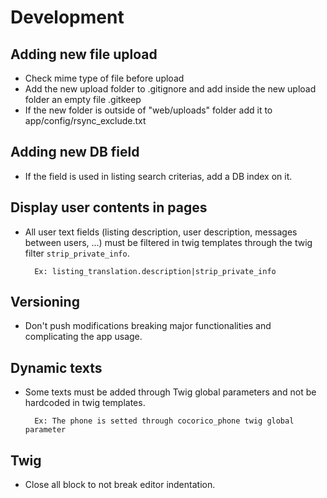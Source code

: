 # Development


## Adding new file upload

- Check mime type of file before upload
- Add the new upload folder to .gitignore and add inside the new upload folder an empty file .gitkeep
- If the new folder is outside of "web/uploads" folder add it to app/config/rsync_exclude.txt

##  Adding new DB field

- If the field is used in listing search criterias, add a DB index on it.

## Display user contents in pages

- All user text fields (listing description, user description, messages between users, ...) must be filtered in twig
templates through the twig filter `strip_private_info`.

        Ex: listing_translation.description|strip_private_info

## Versioning

- Don't push modifications breaking major functionalities and complicating the app usage.


## Dynamic texts

- Some texts must be added through Twig global parameters and not be hardcoded in twig templates.

        Ex: The phone is setted through cocorico_phone twig global parameter


## Twig

- Close all block to not break editor indentation.
